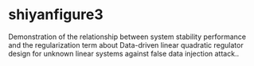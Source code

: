 # shiyanfigure3
Demonstration of the relationship between system stability performance and the regularization term  about Data-driven linear quadratic regulator design for unknown linear systems against false data injection attack..
